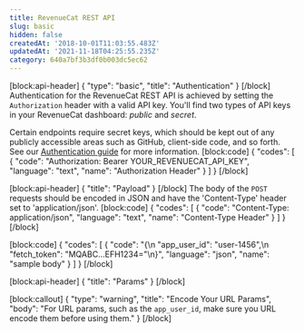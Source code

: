 ```yaml
---
title: RevenueCat REST API
slug: basic
hidden: false
createdAt: '2018-10-01T11:03:55.483Z'
updatedAt: '2021-11-18T04:25:55.235Z'
category: 640a7bf3b3df0b003dc5ec62
---
```

[block:api-header]
{
  "type": "basic",
  "title": "Authentication"
}
[/block]
Authentication for the RevenueCat REST API is achieved by setting the `Authorization` header with a valid API key. You'll find two types of API keys in your RevenueCat dashboard: *public* and *secret*.

Certain endpoints require secret keys, which should be kept out of any publicly accessible areas such as GitHub, client-side code, and so forth. See our [Authentication guide](doc:authentication) for more information.
[block:code]
{
  "codes": [
    {
      "code": "Authorization: Bearer YOUR_REVENUECAT_API_KEY",
      "language": "text",
      "name": "Authorization Header"
    }
  ]
}
[/block]

[block:api-header]
{
  "title": "Payload"
}
[/block]
The body of the `POST` requests should be encoded in JSON and have the 'Content-Type' header set to 'application/json'.
[block:code]
{
  "codes": [
    {
      "code": "Content-Type: application/json",
      "language": "text",
      "name": "Content-Type Header"
    }
  ]
}
[/block]

[block:code]
{
  "codes": [
    {
      "code": "{\n  \"app_user_id\": \"user-1456\",\n  \"fetch_token\": \"MQABC...EFH1234=\"\n}",
      "language": "json",
      "name": "sample body"
    }
  ]
}
[/block]

[block:api-header]
{
  "title": "Params"
}
[/block]

[block:callout]
{
  "type": "warning",
  "title": "Encode Your URL Params",
  "body": "For URL params, such as the `app_user_id`, make sure you URL encode them before using them."
}
[/block]